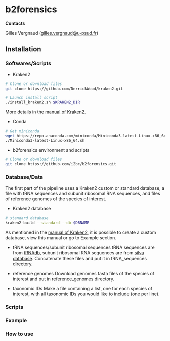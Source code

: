 # b2forensics

**Contacts**

Gilles Vergnaud (<gilles.vergnaud@u-psud.fr>)

## Installation

### Softwares/Scripts

* Kraken2
 
```bash
# Clone or download files
git clone https://github.com/DerrickWood/kraken2.git
```

```bash
# Launch install script 
./install_kraken2.sh $KRAKEN2_DIR
```
More details in the [manual of Kraken2].

* Conda

```bash
# Get miniconda 
wget https://repo.anaconda.com/miniconda/Miniconda3-latest-Linux-x86_64.sh;
./Miniconda3-latest-Linux-x86_64.sh
```

* b2forensics environment and scripts
```bash
# Clone or download files
git clone https://github.com/i2bc/b2forensics.git
```

### Database/Data

The first part of the pipeline uses a Kraken2 custom or standard database, a file with tRNA sequences and subunit ribosomal RNA sequences, and files of reference genomes of the species of interest.  

* Kraken2 database

```bash
# standard database
kraken2-build --standard --db $DBNAME
```
As mentioned in the [manual of Kraken2], it is possible to create a custom database, view this manual or go to Example section. 

* tRNA sequences/subunit ribosomal sequences
tRNA sequences are from [tRNAdb], subunit ribosomal RNA sequences are from [silva database].
Concatenate these files and put it in tRNA_sequences directory.

* reference genomes
Download genomes fasta files of the species of interest and put in reference_genomes directory. 

* taxonomic IDs
Make a file containing a list, one for each species of interest, with all taxonomic IDs you would like to include (one per line).

### Scripts

### Example

### How to use

[manual of Kraken2]: https://github.com/DerrickWood/kraken2/blob/master/docs/MANUAL.markdown
[tRNAdb]: http://trna.bioinf.uni-leipzig.de/DataOutput/Welcome
[silva database]: https://www.arb-silva.de/no_cache/download/archive
